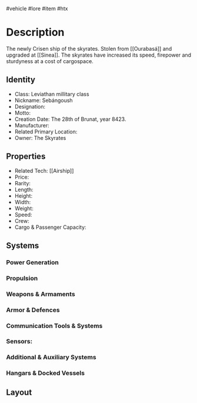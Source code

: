 #vehicle #lore #item #htx 
# Description
The newly Crisen ship of the skyrates. Stolen from [[Ourabasá]] and upgraded at [[Sinea]]. The skyrates have increased its speed, firepower and sturdyness at a cost of cargospace.
## Identity
- Class: Leviathan millitary class
- Nickname: Sebángoush
- Designation: 
- Motto:
- Creation Date: The 28th of Brunat, year 8423.
- Manufacturer:
- Related Primary Location:
- Owner: The Skyrates

## Properties
- Related Tech: [[Airship]]
- Price: 
- Rarity:
- Length:
- Height:
- Width:
- Weight:
- Speed: 
- Crew:
- Cargo & Passenger Capacity:

## Systems
### Power Generation

### Propulsion

### Weapons & Armaments

### Armor & Defences

### Communication Tools & Systems

### Sensors:

### Additional & Auxiliary Systems

### Hangars & Docked Vessels

## Layout
